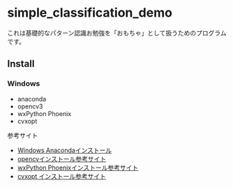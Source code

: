 # simple_classification_demo
これは基礎的なパターン認識お勉強を「おもちゃ」として扱うためのプログラムです。

## Install
### Windows
- anaconda
- opencv3
- wxPython Phoenix
- cvxopt
  
参考サイト
- [Windows Anacondaインストール](https://qiita.com/t2y/items/2a3eb58103e85d8064b6)
- [opencvインストール参考サイト](http://imagingsolution.net/program/python/anaconda/install_opencv_anaconda/)
- [wxPython Phoenixインストール参考サイト](https://ameblo.jp/maplerain78/entry-12265793422.html)
- [cvxopt インストール参考サイト](https://stackoverflow.com/questions/40580530/how-to-install-cvxopt-on-windows-7-64-bit-machine-for-python-3-5-of-anaconda)

